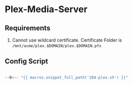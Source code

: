 # Plex-Media-Server

## Requirements

1. Cannot use wildcard certificate. Certificate Folder is `/mnt/acme/plex.$DOMAIN/plex.$DOMAIN.pfx`

## Config Script

```bash

--8<-- "{{ macros.snippet_full_path('204-plex.sh') }}"

```
